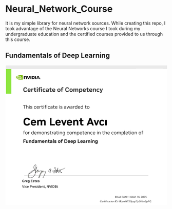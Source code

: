 # Neural_Network_Course

It is my simple library for neural network sources. While creating this repo, I took advantage of the Neural Networks course I took during my undergraduate education and the certified courses provided to us through this course.

## Fundamentals of Deep Learning

![Certificate](Nvidia-Fundamentals-of-Deep-Learning/Fundamentals_of_Deep_Learning_Certificate.png)
